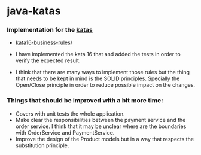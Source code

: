 # java-katas

### Implementation for the [katas](http://codekata.com/kata/) 

- [kata16-business-rules/](http://codekata.com/kata/kata16-business-rules)

- I have implemented the kata 16 that and added the tests in order to verify the expected result. 

- I think that there are many ways to implement those rules but the thing that needs to be kept in mind is the SOLID principles. Specially the Open/Close principle in order to reduce possible impact on the changes.

### Things that should be improved with a bit more time: 
- Covers with unit tests the whole application.
- Make clear the responsibilities between the payment service and the order service. I think that it may be unclear where are the boundaries with OrderService and PaymentService. 
- Improve the design of the Product models but in a way that respects the substitution principle.